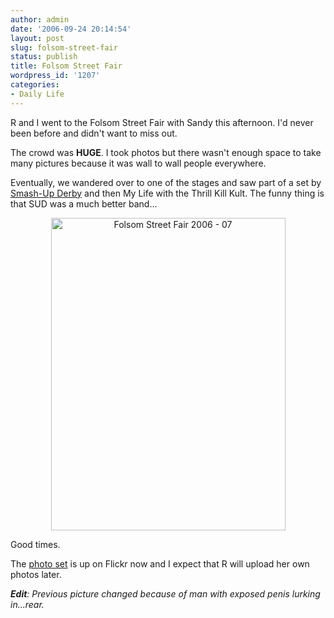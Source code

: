 ```yaml
---
author: admin
date: '2006-09-24 20:14:54'
layout: post
slug: folsom-street-fair
status: publish
title: Folsom Street Fair
wordpress_id: '1207'
categories:
- Daily Life
---
```

R and I went to the Folsom Street Fair with Sandy this afternoon. I'd never been before and didn't want to miss out.

The crowd was <strong>HUGE</strong>. I took photos but there wasn't enough space to take many pictures because it was wall to wall people everywhere.

Eventually, we wandered over to one of the stages and saw part of a set by <a href="http://www.smashupderby.com/">Smash-Up Derby</a> and then My Life with the Thrill Kill Kult. The funny thing is that SUD was a much better band...
<p align="center"><a title="Photo Sharing" href="http://www.flickr.com/photos/albill/251971465/"><img width="375" height="500" alt="Folsom Street Fair 2006 - 07" src="http://static.flickr.com/111/251971465_2d020c9bd3.jpg" /></a></p>
Good times.

The <a href="http://www.flickr.com/photos/albill/sets/72157594298512822/">photo set</a> is up on Flickr now and I expect that R will upload her own photos later.

<em><strong>Edit</strong>: Previous picture changed because of man with exposed penis lurking in...rear. </em>
